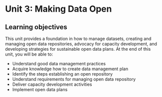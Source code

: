 # Unit 3: Making Data Open

## **Learning objectives**

This unit provides a foundation in how to manage datasets, creating and managing open data repositories, advocacy for capacity development, and developing strategies for sustainable open data plans. At the end of this unit, you will be able to:

* Understand good data management practices
* Acquire knowledge how to create data management plan
* Identify the steps establishing an open repository
* Understand requirements for managing open data repository
* Deliver capacity development activities
* Implement open data plans



